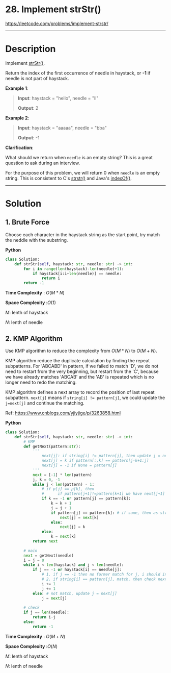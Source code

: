 # 28. Implement strStr()

https://leetcode.com/problems/implement-strstr/

---

# Description

Implement [strStr()](http://www.cplusplus.com/reference/cstring/strstr/).

Return the index of the first occurrence of needle in haystack, or **-1** if needle is not part of haystack.

**Example 1**:

> **Input**: haystack = "hello", needle = "ll"
> 
> **Output**: 2

**Example 2**:

> **Input**: haystack = "aaaaa", needle = "bba"
> 
> **Output**: -1

**Clarification**:

What should we return when `needle` is an empty string? This is a great question to ask during an interview.

For the purpose of this problem, we will return 0 when `needle` is an empty string. This is consistent to C's [strstr()](http://www.cplusplus.com/reference/cstring/strstr/) and Java's [indexOf()](https://docs.oracle.com/javase/7/docs/api/java/lang/String.html#indexOf(java.lang.String)).

---

# Solution

## 1. Brute Force

Choose each character in the haystack string as the start point, try match the neddle with the substring.

**Python**
```python
class Solution:
    def strStr(self, haystack: str, needle: str) -> int:
        for i in range(len(haystack)-len(needle)+1):
            if haystack[i:i+len(needle)] == needle:
                return i
        return -1
```

**Time Complexity** : $O(M*N)$

**Space Complexity** :$O(1)$

$M$: lenth of haystack

$N$: lenth of needle

## 2. KMP Algorithm

Use KMP algorithm to reduce the complexity from $O(M*N)$ to $O(M+N)$. 

KMP algorithm reduce the duplicate calculation by finding the repeat subpatterns. For 'ABCABD' in pattern, if we failed to match 'D', we do not need to restart from the very beginning, but restart from the 'C', because we have already matches 'ABCAB' and the 'AB' is repeated which is no longer need to redo the matching. 

KMP algorithm defines a next array to record the position of last repeat subpattern. `next[j]` means if `string[i] != pattern[j]`, we could update the `j=next[j]` and continue the matching.

Ref: https://www.cnblogs.com/yjiyjige/p/3263858.html

**Python**
```python
class Solution:
    def strStr(self, haystack: str, needle: str) -> int:
        # KMP
        def getNext(pattern:str):
            '''
                next[j]: if string[i] != pattern[j], then update j = next[j] and check again.
                next[j] = k if pattern[:,k] == pattern[j-k+1:j] 
                next[j] = -1 if None = pattern[j]
            '''
            next = [-1] * len(pattern)
            j, k = 0, -1
            while j < len(pattern) - 1:
                # if p[j] == p[k], then 
                #      if pattern[j+1]!=pattern[k+1] we have next[j+1] = k + 1
                if k == -1 or pattern[j] == pattern[k]: 
                    k = k + 1
                    j = j + 1
                    if pattern[j] == pattern[k]: # if same, then as string[j+1]!=pattern[k+1] hencd string[j+1]!=pattern[k+1]
                        next[j] = next[k]
                    else:
                        next[j] = k
                else:
                    k = next[k]
            return next
        
        # main
        next = getNext(needle)
        i = j = 0
        while i < len(haystack) and j < len(needle):
            if j == -1 or haystack[i] == needle[j]:
                # 1. if j == -1 then no former match for j, i should increase => i++, j=0
                # 2. if string[i] == pattern[j], match, then check next pair.
                i += 1
                j += 1
            else: # not match, update j = next[j]
                j = next[j]
                
        # check
        if j == len(needle):
            return i-j
        else:
            return -1      
```

**Time Complexity** : $O(M+N)$

**Space Complexity** :$O(N)$ 

$M$: lenth of haystack

$N$: lenth of needle